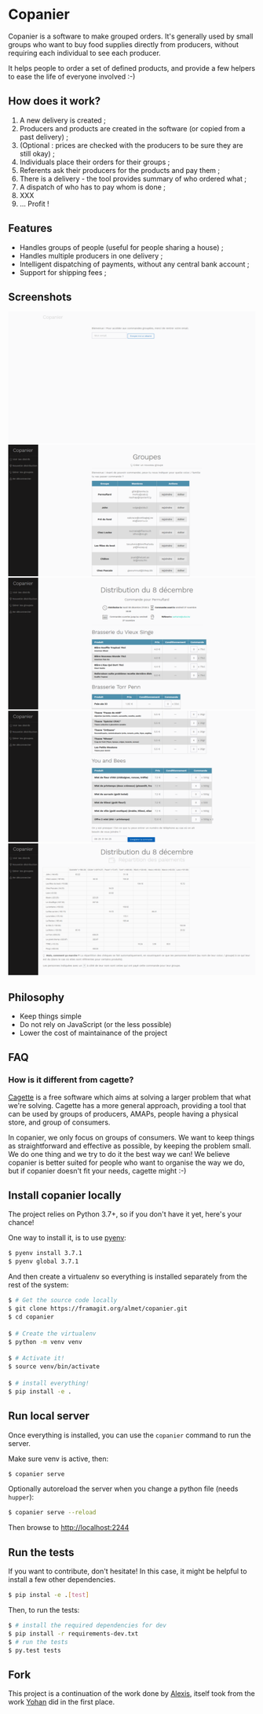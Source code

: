 # Copanier

Copanier is a software to make grouped orders. It's generally used by small groups
who want to buy food supplies directly from producers, without requiring each
individual to see each producer.

It helps people to order a set of defined products, and provide a few helpers
to ease the life of everyone involved :-)

## How does it work?

1. A new delivery is created ;
2. Producers and products are created in the software (or copied from a past delivery) ;
3. (Optional : prices are checked with the producers to be sure they are still okay) ;
4. Individuals place their orders for their groups ;
5. Referents ask their producers for the products and pay them ;
6. There is a delivery - the tool provides summary of who ordered what ;
7. A dispatch of who has to pay whom is done ;
8. XXX
9. ... Profit !

## Features

- Handles groups of people (useful for people sharing a house) ;
- Handles multiple producers in one delivery ;
- Intelligent dispatching of payments, without any central bank account ;
- Support for shipping fees ;

## Screenshots

![Login screen](/screenshots/login.png?raw=true)
![Login screen](/screenshots/groups.png?raw=true)
![Login screen](/screenshots/place-order.png?raw=true)
![Login screen](/screenshots/order-confirmation.png?raw=true)
![Login screen](/screenshots/payments.png?raw=true)

## Philosophy

- Keep things simple
- Do not rely on JavaScript (or the less possible)
- Lower the cost of maintainance of the project

## FAQ

### How is it different from cagette?

[Cagette](https://www.cagette.net) is a free software which aims at solving a larger problem that what we're solving. Cagette has a more general approach, providing a tool that can be used by groups of producers, AMAPs, people having a physical store, and group of consumers.

In copanier, we only focus on groups of consumers. We want to keep things as straightforward and effective as possible, by keeping the problem small. We do one thing and we try to do it the best way we can! We believe copanier is better suited for people who want to organise the way we do, but if copanier doesn't fit your needs, cagette might :-)

## Install copanier locally

The project relies on Python 3.7+, so if you don't have it yet, here's your
chance!

One way to install it, is to use [pyenv](https://github.com/pyenv/pyenv):

```bash
$ pyenv install 3.7.1
$ pyenv global 3.7.1
```

And then create a virtualenv so everything is installed separately from the
rest of the system:

```bash
$ # Get the source code locally
$ git clone https://framagit.org/almet/copanier.git
$ cd copanier

$ # Create the virtualenv
$ python -m venv venv

$ # Activate it!
$ source venv/bin/activate

$ # install everything!
$ pip install -e .
```

## Run local server

Once everything is installed, you can use the `copanier` command to run the server.

Make sure venv is active, then:

```bash
$ copanier serve
```

Optionally autoreload the server when you change a python file (needs `hupper`):

```bash
$ copanier serve --reload
```

Then browse to [http://localhost:2244](http://localhost:2244)

## Run the tests

If you want to contribute, don't hesitate! In this case, it might be helpful to
install a few other dependencies.

```bash
$ pip instal -e .[test]
```

Then, to run the tests:

```bash
$ # install the required dependencies for dev
$ pip install -r requirements-dev.txt
$ # run the tests
$ py.test tests
```

## Fork

This project is a continuation of the work done by
[Alexis](https://framagit.org/almet/copanier), itself took from the work
[Yohan](https://framagit.org/ybon/copanier) did in the first place.